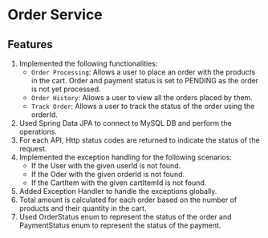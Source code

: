 # Order Service

## Features
1. Implemented the following functionalities:
   - `Order Processing`: Allows a user to place an order with the products in the cart. Order and payment status is set to PENDING as the order is not yet processed.
   - `Order History`: Allows a user to view all the orders placed by them.
   - `Track Order`: Allows a user to track the status of the order using the orderId.
2. Used Spring Data JPA to connect to MySQL DB and perform the operations.
3. For each API, Http status codes are returned to indicate the status of the request. 
4. Implemented the exception handling for the following scenarios:
   - If the User with the given userId is not found.
   - If the Oder with the given orderId is not found.
   - If the CartItem with the given cartItemId is not found.
5. Added Exception Handler to handle the exceptions globally.
6. Total amount is calculated for each order based on the number of products and their quantity in the cart.
7. Used OrderStatus enum to represent the status of the order and PaymentStatus enum to represent the status of the payment.
